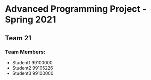 # Advanced Programming Project - Spring 2021
## Team 21

### Team Members:
- Student1 99100000
- Student2 99105226
- Student3 99100000
